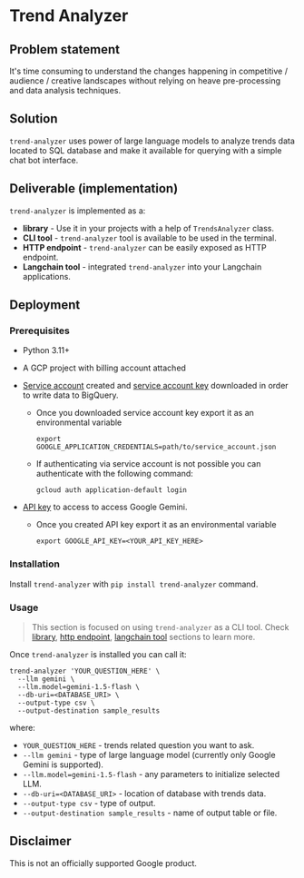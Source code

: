 # Trend Analyzer

## Problem statement

It's time consuming to understand the changes happening in competitive /
audience / creative landscapes without relying on heave pre-processing
and data analysis techniques.

## Solution

`trend-analyzer` uses power of large language models to analyze
trends data located to SQL database and make it  available for querying
with a simple chat bot interface.

## Deliverable (implementation)

`trend-analyzer` is implemented as a:

* **library** - Use it in your projects with a help of `TrendsAnalyzer` class.
* **CLI tool** - `trend-analyzer` tool is available to be used in the terminal.
* **HTTP endpoint** - `trend-analyzer` can be easily exposed as HTTP endpoint.
* **Langchain tool**  - integrated `trend-analyzer` into your Langchain applications.

## Deployment

### Prerequisites

- Python 3.11+
- A GCP project with billing account attached
- [Service account](https://cloud.google.com/iam/docs/creating-managing-service-accounts#creating)
  created and [service account key](https://cloud.google.com/iam/docs/creating-managing-service-account-keys#creating)
  downloaded in order to write data to BigQuery.

  - Once you downloaded service account key export it as an environmental variable

    ```
    export GOOGLE_APPLICATION_CREDENTIALS=path/to/service_account.json
    ```

  - If authenticating via service account is not possible you can authenticate with the following command:
    ```
    gcloud auth application-default login
    ```
* [API key](https://support.google.com/googleapi/answer/6158862?hl=en) to access to access Google Gemini.
  - Once you created API key export it as an environmental variable

    ```
    export GOOGLE_API_KEY=<YOUR_API_KEY_HERE>
    ```


### Installation

Install `trend-analyzer` with `pip install trend-analyzer` command.

### Usage

> This section is focused on using `trend-analyzer` as a CLI tool.
> Check [library](docs/how-to-use-trend-analyzer-as-a-library.md),
> [http endpoint](docs/how-to-use-trend-analyzer-as-a-http-endpoint.md),
> [langchain tool](docs/how-to-use-trend-analyzer-as-a-langchain-tool.md)
> sections to learn more.

Once `trend-analyzer` is installed you can call it:

```
trend-analyzer 'YOUR_QUESTION_HERE' \
  --llm gemini \
  --llm.model=gemini-1.5-flash \
  --db-uri=<DATABASE_URI> \
  --output-type csv \
  --output-destination sample_results
```
where:

* `YOUR_QUESTION_HERE` - trends related question you want to ask.
*  `--llm gemini` - type of large language model (currently only Google Gemini is supported).
*  `--llm.model=gemini-1.5-flash` - any parameters to initialize selected LLM.
*  `--db-uri=<DATABASE_URI>` - location of database with trends data.
* `--output-type csv` - type of output.
* `--output-destination sample_results` - name of output table or file.


## Disclaimer
This is not an officially supported Google product.
